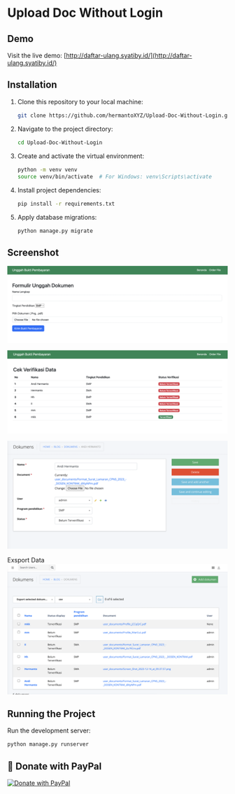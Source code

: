 # Upload Doc Without Login

## Demo

Visit the live demo: [http://daftar-ulang.syatiby.id/](http://daftar-ulang.syatiby.id/)

## Installation

1. Clone this repository to your local machine:

    ```bash
    git clone https://github.com/hermantoXYZ/Upload-Doc-Without-Login.git
    ```

2. Navigate to the project directory:

    ```bash
    cd Upload-Doc-Without-Login
    ```

3. Create and activate the virtual environment:

    ```bash
    python -m venv venv
    source venv/bin/activate  # For Windows: venv\Scripts\activate
    ```

4. Install project dependencies:

    ```bash
    pip install -r requirements.txt
    ```

5. Apply database migrations:

    ```bash
    python manage.py migrate
    ```

## Screenshot

![Screenshot](https://github.com/hermantoXYZ/Upload-Doc-Without-Login/blob/master/Screen%20Shot%202023-12-20%20at%2012.29.33.png)

![Screenshot](https://github.com/hermantoXYZ/Upload-Doc-Without-Login/blob/master/Screen%20Shot%202023-12-20%20at%2012.29.46.png)

![Screenshot](https://github.com/hermantoXYZ/Upload-Doc-Without-Login/blob/master/Screen%20Shot%202023-12-20%20at%2012.30.08.png)

Exsport Data
![Screenshot](https://github.com/hermantoXYZ/Upload-Doc-Without-Login/blob/master/Screen%20Shot%202023-12-20%20at%2012.30.20.png)

## Running the Project

Run the development server:

```bash
python manage.py runserver
```

## :eyes: Donate with PayPal

[![Donate with PayPal](https://raw.githubusercontent.com/stefan-niedermann/paypal-donate-button/master/paypal-donate-button.png)](https://paypal.me/hermantoxyz?country.x=ID&locale.x=id_ID)
